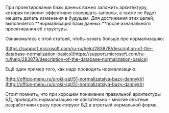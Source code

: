 При проектировании базы данных важно заложить архитектуру, которая позволит эффективно совершать запросы, а также не будет мешать делать изменения в будущем. Для достижения этих целей, выполняется **нормализация базы данных **после изначального проективания её структуры.

Ознакомьтесь с этой статьей, чтобы узнать больше про нормализацию:

[https://support.microsoft.com/ru-ru/help/283878/description-of-the-database-normalization-basics](https://support.microsoft.com/ru-ru/help/283878/description-of-the-database-normalization-basics)

Ещё один пример того, как надо проводить нормализацию:

[http://office-menu.ru/uroki-sql/51-normalizatsiya-bazy-dannykh](http://office-menu.ru/uroki-sql/51-normalizatsiya-bazy-dannykh)

Стоит помнить, что при хорошем понимании правильной архитектуры БД, проводить нормализацию не обязательно - многие опытные разработчики сразу проектируют БД в втретьей нормальной форме.

